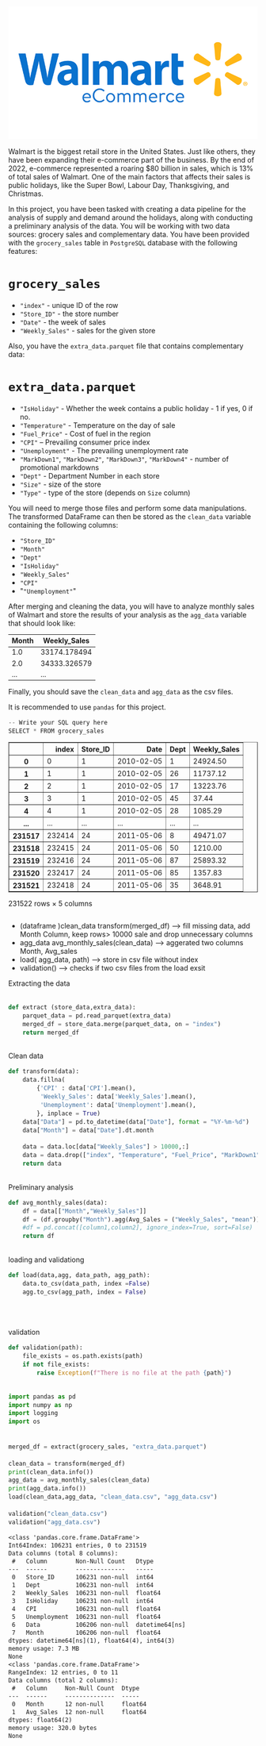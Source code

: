 ![walmartecomm](walmartecomm.jpg)

Walmart is the biggest retail store in the United States. Just like others, they have been expanding their e-commerce part of the business. By the end of 2022, e-commerce represented a roaring $80 billion in sales, which is 13% of total sales of Walmart. One of the main factors that affects their sales is public holidays, like the Super Bowl, Labour Day, Thanksgiving, and Christmas. 

In this project, you have been tasked with creating a data pipeline for the analysis of supply and demand around the holidays, along with conducting a preliminary analysis of the data. You will be working with two data sources: grocery sales and complementary data. You have been provided with the `grocery_sales` table in `PostgreSQL` database with the following features:

# `grocery_sales`
- `"index"` - unique ID of the row
- `"Store_ID"` - the store number
- `"Date"` - the week of sales
- `"Weekly_Sales"` - sales for the given store

Also, you have the `extra_data.parquet` file that contains complementary data:

# `extra_data.parquet`
- `"IsHoliday"` - Whether the week contains a public holiday - 1 if yes, 0 if no.
- `"Temperature"` - Temperature on the day of sale
- `"Fuel_Price"` - Cost of fuel in the region
- `"CPI"` – Prevailing consumer price index
- `"Unemployment"` - The prevailing unemployment rate
- `"MarkDown1"`, `"MarkDown2"`, `"MarkDown3"`, `"MarkDown4"` - number of promotional markdowns
- `"Dept"` - Department Number in each store
- `"Size"` - size of the store
- `"Type"` - type of the store (depends on `Size` column)

You will need to merge those files and perform some data manipulations. The transformed DataFrame can then be stored as the `clean_data` variable containing the following columns:
- `"Store_ID"`
- `"Month"`
- `"Dept"`
- `"IsHoliday"`
- `"Weekly_Sales"`
- `"CPI"`
- "`"Unemployment"`"

After merging and cleaning the data, you will have to analyze monthly sales of Walmart and store the results of your analysis as the `agg_data` variable that should look like:

|  Month | Weekly_Sales  | 
|---|---|
| 1.0  |  33174.178494 |
|  2.0 |  34333.326579 |
|  ... | ...  |  

Finally, you should save the `clean_data` and `agg_data` as the csv files.

It is recommended to use `pandas` for this project. 


```python
-- Write your SQL query here
SELECT * FROM grocery_sales 
```




<div>
<style scoped>
    .dataframe tbody tr th:only-of-type {
        vertical-align: middle;
    }

    .dataframe tbody tr th {
        vertical-align: top;
    }

    .dataframe thead th {
        text-align: right;
    }
</style>
<table border="1" class="dataframe">
  <thead>
    <tr style="text-align: right;">
      <th></th>
      <th>index</th>
      <th>Store_ID</th>
      <th>Date</th>
      <th>Dept</th>
      <th>Weekly_Sales</th>
    </tr>
  </thead>
  <tbody>
    <tr>
      <th>0</th>
      <td>0</td>
      <td>1</td>
      <td>2010-02-05</td>
      <td>1</td>
      <td>24924.50</td>
    </tr>
    <tr>
      <th>1</th>
      <td>1</td>
      <td>1</td>
      <td>2010-02-05</td>
      <td>26</td>
      <td>11737.12</td>
    </tr>
    <tr>
      <th>2</th>
      <td>2</td>
      <td>1</td>
      <td>2010-02-05</td>
      <td>17</td>
      <td>13223.76</td>
    </tr>
    <tr>
      <th>3</th>
      <td>3</td>
      <td>1</td>
      <td>2010-02-05</td>
      <td>45</td>
      <td>37.44</td>
    </tr>
    <tr>
      <th>4</th>
      <td>4</td>
      <td>1</td>
      <td>2010-02-05</td>
      <td>28</td>
      <td>1085.29</td>
    </tr>
    <tr>
      <th>...</th>
      <td>...</td>
      <td>...</td>
      <td>...</td>
      <td>...</td>
      <td>...</td>
    </tr>
    <tr>
      <th>231517</th>
      <td>232414</td>
      <td>24</td>
      <td>2011-05-06</td>
      <td>8</td>
      <td>49471.07</td>
    </tr>
    <tr>
      <th>231518</th>
      <td>232415</td>
      <td>24</td>
      <td>2011-05-06</td>
      <td>50</td>
      <td>1210.00</td>
    </tr>
    <tr>
      <th>231519</th>
      <td>232416</td>
      <td>24</td>
      <td>2011-05-06</td>
      <td>87</td>
      <td>25893.32</td>
    </tr>
    <tr>
      <th>231520</th>
      <td>232417</td>
      <td>24</td>
      <td>2011-05-06</td>
      <td>85</td>
      <td>1357.83</td>
    </tr>
    <tr>
      <th>231521</th>
      <td>232418</td>
      <td>24</td>
      <td>2011-05-06</td>
      <td>35</td>
      <td>3648.91</td>
    </tr>
  </tbody>
</table>
<p>231522 rows × 5 columns</p>
</div>




```python


```

 
 - (dataframe )clean_data transform(merged_df) --> fill missing data, add Month Column, keep rows> 10000 sale and drop unnecessary columns
 -  agg_data avg_monthly_sales(clean_data) --> aggerated two columns Month, Avg_sales
 -  load( agg_data, path) --> store in csv file without index
 -  validation() --> checks if two csv files from the load exsit 

Extracting the data


```python

def extract (store_data,extra_data):
    parquet_data = pd.read_parquet(extra_data)
    merged_df = store_data.merge(parquet_data, on = "index")
    return merged_df
    
```

 Clean data


```python
def transform(data):
    data.fillna(
        {'CPI' : data['CPI'].mean(),
         'Weekly_Sales': data['Weekly_Sales'].mean(),
         'Unemployment': data['Unemployment'].mean(),
        }, inplace = True)
    data["Data"] = pd.to_datetime(data["Date"], format = "%Y-%m-%d")
    data["Month"] = data["Date"].dt.month
    
    data = data.loc[data["Weekly_Sales"] > 10000,:]
    data = data.drop(["index", "Temperature", "Fuel_Price", "MarkDown1", "MarkDown2", "MarkDown3", "MarkDown4", "MarkDown5", "Type", "Size", "Date"], axis = 1)
    return data 
    
```

Preliminary analysis


```python
def avg_monthly_sales(data):
    df = data[["Month","Weekly_Sales"]]
    df = (df.groupby("Month").agg(Avg_Sales = ("Weekly_Sales", "mean")).reset_index().round(2))
    #df = pd.concat([column1,column2], ignore_index=True, sort=False)
    return df
    
```

loading and validationg


```python
def load(data,agg, data_path, agg_path):
    data.to_csv(data_path, index =False)
    agg.to_csv(agg_path, index = False)
    
    
    
```

validation


```python
def validation(path):
    file_exists = os.path.exists(path)
    if not file_exists:
        raise Exception(f"There is no file at the path {path}")
    
```


```python
import pandas as pd
import numpy as np
import logging
import os


merged_df = extract(grocery_sales, "extra_data.parquet")

clean_data = transform(merged_df)
print(clean_data.info())
agg_data = avg_monthly_sales(clean_data)
print(agg_data.info())
load(clean_data,agg_data, "clean_data.csv", "agg_data.csv")

validation("clean_data.csv")
validation("agg_data.csv")
```

    <class 'pandas.core.frame.DataFrame'>
    Int64Index: 106231 entries, 0 to 231519
    Data columns (total 8 columns):
     #   Column        Non-Null Count   Dtype         
    ---  ------        --------------   -----         
     0   Store_ID      106231 non-null  int64         
     1   Dept          106231 non-null  int64         
     2   Weekly_Sales  106231 non-null  float64       
     3   IsHoliday     106231 non-null  int64         
     4   CPI           106231 non-null  float64       
     5   Unemployment  106231 non-null  float64       
     6   Data          106206 non-null  datetime64[ns]
     7   Month         106206 non-null  float64       
    dtypes: datetime64[ns](1), float64(4), int64(3)
    memory usage: 7.3 MB
    None
    <class 'pandas.core.frame.DataFrame'>
    RangeIndex: 12 entries, 0 to 11
    Data columns (total 2 columns):
     #   Column     Non-Null Count  Dtype  
    ---  ------     --------------  -----  
     0   Month      12 non-null     float64
     1   Avg_Sales  12 non-null     float64
    dtypes: float64(2)
    memory usage: 320.0 bytes
    None
    
